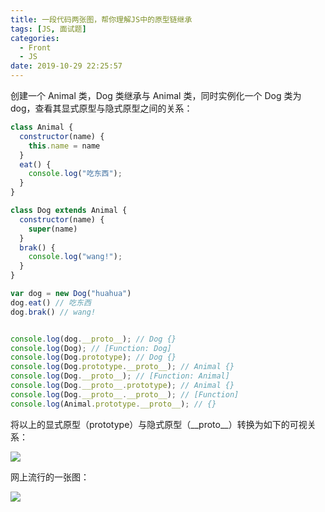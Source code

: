 ```yaml
---
title: 一段代码两张图，帮你理解JS中的原型链继承
tags: [JS, 面试题]
categories:
  - Front
  - JS
date: 2019-10-29 22:25:57
---
```

创建一个 Animal 类，Dog 类继承与 Animal 类，同时实例化一个 Dog 类为 dog，查看其显式原型与隐式原型之间的关系：

```js
class Animal {
  constructor(name) {
    this.name = name
  }
  eat() {
    console.log("吃东西");
  }
}

class Dog extends Animal {
  constructor(name) {
    super(name)
  }
  brak() {
    console.log("wang!");
  }
}

var dog = new Dog("huahua")
dog.eat() // 吃东西
dog.brak() // wang!


console.log(dog.__proto__); // Dog {}
console.log(Dog); // [Function: Dog]
console.log(Dog.prototype); // Dog {}
console.log(Dog.prototype.__proto__); // Animal {}
console.log(Dog.__proto__); // [Function: Animal]
console.log(Dog.__proto__.prototype); // Animal {}
console.log(Dog.__proto__.__proto__); // [Function]
console.log(Animal.prototype.__proto__); // {}
```

将以上的显式原型（prototype）与隐式原型（\_\_proto\_\_）转换为如下的可视关系：

![](http://markdown.img.esunr.xyz/20191109222750.png)

网上流行的一张图：

![](http://markdown.img.esunr.xyz/20191109222853.png)
